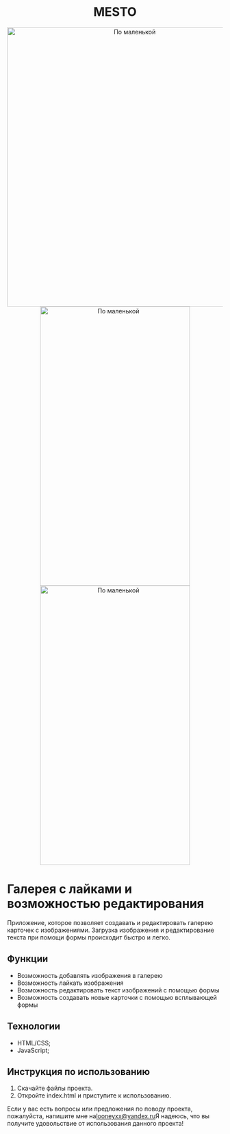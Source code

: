 <h1  align="center"><a hfer="https://looneyxx.github.io/MESTO-PROJECT/)">MESTO</a></h1>
<p float="left">
<p align="center">
<img   width="580px" height="650px" alt="По маленькой" src="https://i.ibb.co/yS1YfD9/main-illustration.png">
<img   width="350px" height="650px" alt="По маленькой" src="https://i.ibb.co/7kWnjG2/image-2.png">
<img   width="350px" height="650px" alt="По маленькой" src="https://i.ibb.co/frH6fgF/MOBILE-EDIT-FORM.png">
</p>







  # Галерея с лайками и возможностью редактирования
  
  Приложение, которое позволяет создавать и редактировать галерею карточек с изображениями. Загрузка изображения и редактирование текста при помощи формы происходит быстро и легко.
  
  ## Функции
  * Возможность добавлять изображения в галерею
  * Возможность лайкать изображения
  * Возможность редактировать текст изображений с помощью формы
  * Возможность создавать новые карточки с помощью всплывающей формы
  
  ## Технологии

  * HTML/CSS;
  * JavaScript;
  
  ## Инструкция по использованию
  1. Скачайте файлы проекта.
  2. Откройте index.html и приступите к использованию.
  
  Если у вас есть вопросы или предложения по поводу проекта, пожалуйста, напишите мне на<looneyxx@yandex.ru>Я надеюсь, что вы получите удовольствие от использования данного проекта!
